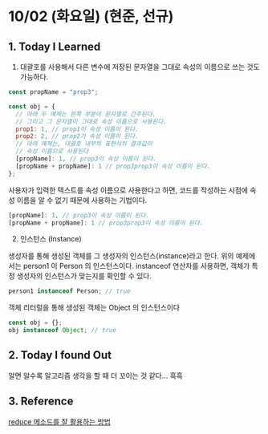# 10/02 (화요일) (현준, 선규)

## 1. Today I Learned

1. 대괄호를 사용해서 다른 변수에 저장된 문자열을 그대로 속성의 이름으로 쓰는 것도 가능하다.

```js
const propName = "prop3";

const obj = {
  // 아래 두 예제는 왼쪽 부분이 문자열로 간주된다.
  // 그리고 그 문자열이 그대로 속성 이름으로 사용된다.
  prop1: 1, // prop1이 속성 이름이 된다.
  prop2: 2, // prop2가 속성 이름이 된다.
  // 아래 예제는, 대괄호 내부의 표현식의 결과값이
  // 속성 이름으로 사용된다
  [propName]: 1, // prop3이 속성 이름이 된다.
  [propName + propName]: 1 // prop3prop3이 속성 이름이 된다.
};
```

사용자가 입력한 텍스트를 속성 이름으로 사용한다고 하면, 코드를 작성하는 시점에 속성 이름을 알 수 없기 때문에 사용하는 기법이다.

```js
[propName]: 1, // prop3이 속성 이름이 된다.
[propName + propName]: 1 // prop3prop3이 속성 이름이 된다.
```

2. 인스턴스 (Instance)

생성자를 통해 생성된 객체를 그 생성자의 인스턴스(instance)라고 한다. 위의 예제에서는 person1 이 Person 의 인스턴스이다. instanceof 연산자를 사용하면, 객체가 특정 생성자의 인스턴스가 맞는지를 확인할 수 있다.

```js
person1 instanceof Person; // true
```

객체 리터럴을 통해 생성된 객체는 Object 의 인스턴스이다

```js
const obj = {};
obj instanceof Object; // true
```

## 2. Today I found Out

알면 알수록 알고리즘 생각을 할 때 더 꼬이는 것 같다... 흑흑

## 3. Reference

[reduce 메소드를 잘 활용하는 방법](https://medium.com/@hongkevin/js-3-%EC%9E%90%EB%B0%94%EC%8A%A4%ED%81%AC%EB%A6%BD%ED%8A%B8-%EB%B0%B0%EC%97%B4-%EB%A9%94%EC%84%9C%EB%93%9C-reduce-100-%ED%99%9C%EC%9A%A9%EB%B2%95-feat-egghead-io-97c679857ece)